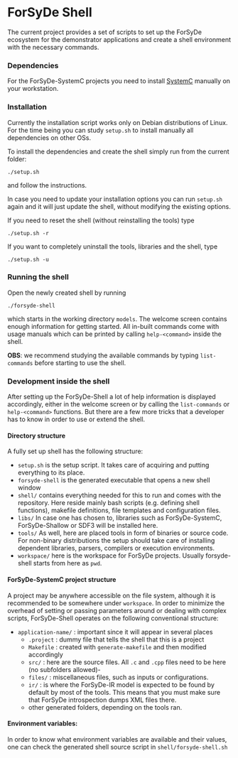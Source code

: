 # ForSyDe Shell

The current project provides a set of scripts to set up the ForSyDe ecosystem for the demonstrator applications and create a shell environment with the necessary commands.

### Dependencies

For the ForSyDe-SystemC projects you need to install [SystemC](http://www.accellera.org/downloads/standards/systemc) manually on your workstation. 

### Installation

Currently the installation script works only on Debian distributions of Linux. For the time being you can study `setup.sh` to install manually all dependencies on other OSs.

To install the dependencies and create the shell simply run from the current folder:

    ./setup.sh

and follow the instructions.

In case you need to update your installation options you can run `setup.sh` again and it will just update the shell, without modifying the existing options.

If you need to reset the shell (without reinstalling the tools) type

    ./setup.sh -r

If you want to completely uninstall the tools, libraries and the shell, type

    ./setup.sh -u

### Running the shell

Open the newly created shell by running

    ./forsyde-shell
    
which starts in the working directory `models`. The welcome screen contains enough information for getting started. All in-built commands come with usage manuals which can be printed by calling `help-<command>` inside the shell.

**OBS**: we recommend studying the available commands by typing `list-commands` before starting to use the shell.


### Development inside the shell

After setting up the ForSyDe-Shell a lot of help information is displayed accordingly, either in the welcome screen or by calling the `list-commands` or `help-<command>` functions. But there are a few more tricks that a developer has to know in order to use or extend the shell.

#### Directory structure

A fully set up shell has the following structure:
  * `setup.sh` is the setup script. It takes care of acquiring and putting everything to its place.
  * `forsyde-shell` is the generated executable that opens a new shell window
  * `shell/` contains everything needed for this to run and comes with the repository. Here reside mainly bash scripts (e.g. defining shell functions), makefile definitions, file templates and configuration files.
  * `libs/` In case one has chosen to, libraries such as ForSyDe-SystemC, ForSyDe-Shallow or SDF3 will be installed here.
  * `tools/` As well, here are placed tools in form of binaries or source code. For non-binary distributions the setup should take care of installing dependent libraries, parsers, compilers or execution environments.
  * `workspace/` here is the workspace for ForSyDe projects. Usually forsyde-shell starts from here as `pwd`.

#### ForSyDe-SystemC project structure

A project may be anywhere accessible on the file system, although it is recommended to be somewhere under `workspace`. In order to minimize the overhead of setting or passing parameters around or dealing with complex scripts, ForSyDe-Shell operates on the following conventional structure:
 * `application-name/` : important since it will appear in several places
     - `.project` : dummy file that tells the shell that this is a project
     - `Makefile` : created with `generate-makefile` and then modified accordingly 
     - `src/` : here are the source files. All `.c` and `.cpp` files need to be here (no subfolders allowed)-
     - `files/` : miscellaneous files, such as inputs or configurations.
     - `ir/` : is where the ForSyDe-IR model is expected to be found by default by most of the tools. This means that you must make sure that ForSyDe introspection dumps XML files there.
     - other generated folders, depending on the tools ran. 

#### Environment variables:

In order to know what environment variables are available and their values, one can check the generated shell source script in `shell/forsyde-shell.sh`
